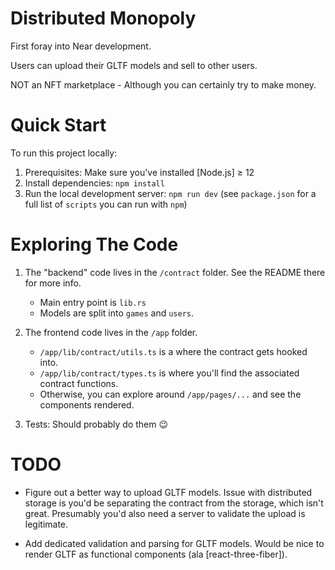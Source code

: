 Distributed Monopoly
==================

First foray into Near development.

Users can upload their GLTF models and sell to other users.

NOT an NFT marketplace - Although you can certainly try to make money.


Quick Start
===========

To run this project locally:

1. Prerequisites: Make sure you've installed [Node.js] ≥ 12
2. Install dependencies: `npm install`
3. Run the local development server: `npm run dev` (see `package.json` for a
   full list of `scripts` you can run with `npm`)


Exploring The Code
==================

1. The "backend" code lives in the `/contract` folder. See the README there for
   more info.
   - Main entry point is `lib.rs`
   - Models are split into `games` and `users`.

2. The frontend code lives in the `/app` folder. 
   - `/app/lib/contract/utils.ts` is a where the contract gets hooked into.
   - `/app/lib/contract/types.ts` is where you'll find the associated contract functions.
   - Otherwise, you can explore around `/app/pages/...` and see the components rendered.

3. Tests: Should probably do them 😉


TODO
==================

- Figure out a better way to upload GLTF models. Issue with distributed storage is you'd be separating the contract from the storage, which isn't great. Presumably you'd also need a server to validate the upload is legitimate.

- Add dedicated validation and parsing for GLTF models. Would be nice to render GLTF as functional components (ala [react-three-fiber]).